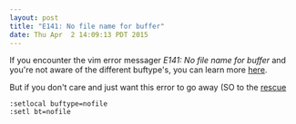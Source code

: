 ```yaml
---
layout: post
title: "E141: No file name for buffer"
date: Thu Apr  2 14:09:13 PDT 2015
---
```


If you encounter the vim error messager *E141: No file name for buffer*
and you're not aware of the different buftype's, you can learn more [here](http://vimdoc.sourceforge.net/htmldoc/options.html#'buftype').

But if you don't care and just want this error to go away (SO to the [rescue](http://stackoverflow.com/questions/19241507/in-vim-how-to-get-rid-of-irritating-e141-no-file-name-for-buffer-nn)

    :setlocal buftype=nofile
    :setl bt=nofile
